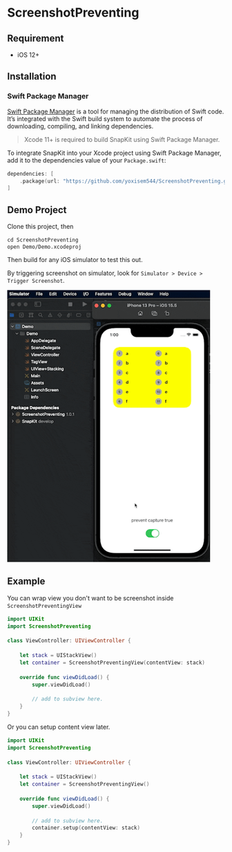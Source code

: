 # ScreenshotPreventing

## Requirement

- iOS 12+

## Installation

### Swift Package Manager

[Swift Package Manager](https://swift.org/package-manager/) is a tool for managing the distribution of Swift code. It’s integrated with the Swift build system to automate the process of downloading, compiling, and linking dependencies.

> Xcode 11+ is required to build SnapKit using Swift Package Manager.

To integrate SnapKit into your Xcode project using Swift Package Manager, add it to the dependencies value of your `Package.swift`:

```swift
dependencies: [
    .package(url: "https://github.com/yoxisem544/ScreenshotPreventing.git", .upToNextMajor(from: "1.0.2"))
]
```

## Demo Project

Clone this project, then

```shell
cd ScreenshotPreventing
open Demo/Demo.xcodeproj
```

Then build for any iOS simulator to test this out.

By triggering screenshot on simulator, look for `Simulator > Device > Trigger Screenshot`.

<img src="./Assets/demo.gif" width="470" />

## Example

You can wrap view you don't want to be screenshot inside `ScreenshotPreventingView`

```swift
import UIKit
import ScreenshotPreventing

class ViewController: UIViewController {

    let stack = UIStackView()
    let container = ScreenshotPreventingView(contentView: stack)

    override func viewDidLoad() {
        super.viewDidLoad()

        // add to subview here.
    }
}
```

Or you can setup content view later.

```swift
import UIKit
import ScreenshotPreventing

class ViewController: UIViewController {

    let stack = UIStackView()
    let container = ScreenshotPreventingView()

    override func viewDidLoad() {
        super.viewDidLoad()

        // add to subview here.
        container.setup(contentView: stack)
    }
}
```